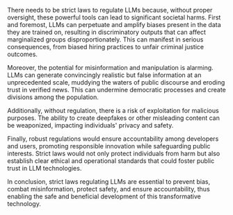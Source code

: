 There needs to be strict laws to regulate LLMs because, without proper oversight, these powerful tools can lead to significant societal harms. First and foremost, LLMs can perpetuate and amplify biases present in the data they are trained on, resulting in discriminatory outputs that can affect marginalized groups disproportionately. This can manifest in serious consequences, from biased hiring practices to unfair criminal justice outcomes. 

Moreover, the potential for misinformation and manipulation is alarming. LLMs can generate convincingly realistic but false information at an unprecedented scale, muddying the waters of public discourse and eroding trust in verified news. This can undermine democratic processes and create divisions among the population.

Additionally, without regulation, there is a risk of exploitation for malicious purposes. The ability to create deepfakes or other misleading content can be weaponized, impacting individuals' privacy and safety.

Finally, robust regulations would ensure accountability among developers and users, promoting responsible innovation while safeguarding public interests. Strict laws would not only protect individuals from harm but also establish clear ethical and operational standards that could foster public trust in LLM technologies.

In conclusion, strict laws regulating LLMs are essential to prevent bias, combat misinformation, protect safety, and ensure accountability, thus enabling the safe and beneficial development of this transformative technology.
